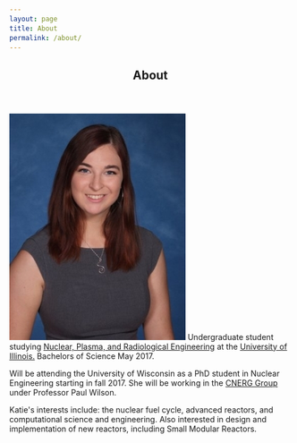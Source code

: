 ```yaml
---
layout: page
title: About
permalink: /about/
---
```


<!-- Main -->
<div id="main" class="alt">

<!-- One -->
<section id="one">
	<div class="inner">
		<header class="major">
			<h1>About</h1>
		</header>

<p><span class="image left"><img src="/assets/images/pic11.jpg" alt="" /></span>
Undergraduate student studying <a href="http://npre.illinois.edu">Nuclear, Plasma, and Radiological Engineering</a> at the <a href="http:illinois.edu">University of Illinois.</a> Bachelors of Science May 2017.</p>

<p> Will be attending the University of Wisconsin as a PhD student in Nuclear Engineering starting in fall 2017. She will be working in the <a href="http://cnerg.github.io">CNERG Group</a> under Professor Paul Wilson. </p>

<p>Katie's interests include: the nuclear fuel cycle, advanced reactors, and computational science and engineering. Also interested in design and implementation of new reactors, including Small Modular Reactors. </p>

